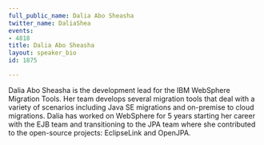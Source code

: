 ```yaml
---
full_public_name: Dalia Abo Sheasha
twitter_name: DaliaShea
events:
- 4818
title: Dalia Abo Sheasha
layout: speaker_bio
id: 1875

---
```

Dalia Abo Sheasha is the development lead for the IBM WebSphere Migration Tools. Her team develops several migration tools that deal with a variety of scenarios including Java SE migrations and on-premise to cloud migrations. Dalia has worked on WebSphere for 5 years starting her career with the EJB team and transitioning to the JPA team where she contributed to the open-source projects: EclipseLink and OpenJPA.
